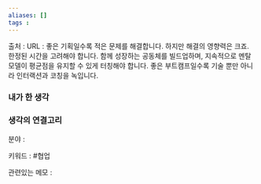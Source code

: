 ```yaml
---
aliases: []
tags :
---
```

출처 : 
URL : 
좋은 기획일수록 적은 문제를 해결합니다. 하지만 해결의 영향력은 크죠. 한정된 시간을 고려해야 합니다. 함께 성장하는 공동체를 빌드업하며, 지속적으로 멘탈모델이 평균점을 유지할 수 있게 터칭해야 합니다. 좋은 부트캠프일수록 기술 뿐만 아니라 인터랙션과 코칭을 녹입니다.

### 내가 한 생각

### 생각의 연결고리
분야 : 

키워드 : #협업 

관련있는 메모 : 